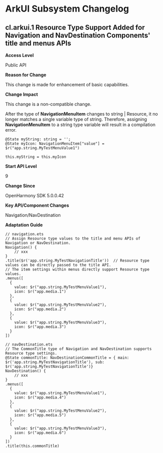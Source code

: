 # ArkUI Subsystem Changelog
## cl.arkui.1 Resource Type Support Added for Navigation and NavDestination Components' title and menus APIs
**Access Level**

Public API

**Reason for Change**

This change is made for enhancement of basic capabilities.

**Change Impact**

This change is a non-compatible change.

After the type of **NavigationMenuItem** changes to string | Resource, it no longer matches a single variable type of string. Therefore, assigning **NavigationMenuItem** to a string type variable will result in a compilation error.

```
@State myString: string = '';
@State myIcon: NavigationMenuItem["value"] = $r("app.string.MyTestMenuValue1")

this.myString = this.myIcon
```

**Start API Level**

9

**Change Since**

OpenHarmony SDK 5.0.0.42

**Key API/Component Changes**

Navigation/NavDestination

**Adaptation Guide**

```
// navigation.ets
// Assign Resource type values to the title and menu APIs of Navigation or NavDestination.
Navigation() {
    // xxx
}
.title($r('app.string.MyTestNavigationTitle'))  // Resource type values can be directly passed to the title API.
// The item settings within menus directly support Resource type values.
.menus([
  {
    value: $r("app.string.MyTestMenuValue1"),
    icon: $r("app.media.1")
  },
  {
    value: $r("app.string.MyTestMenuValue2"),
    icon: $r("app.media.2")
  },
  {
    value: $r("app.string.MyTestMenuValue3"),
    icon: $r("app.media.3")
  }
])
```


```
// navDestination.ets
// The CommonTitle type of Navigation and NavDestination supports Resource type settings.
@State commonTitle: NavDestinationCommonTitle = { main: $r('app.string.MyTestNavigationTitle'), sub: $r('app.string.MyTestNavigationTitle')}
NavDestination() {
    // xxx
}
.menus([
  {
    value: $r("app.string.MyTestMenuValue1"),
    icon: $r("app.media.4")
  },
  {
    value: $r("app.string.MyTestMenuValue2"),
    icon: $r("app.media.5")
  },
  {
    value: $r("app.string.MyTestMenuValue3"),
    icon: $r("app.media.6")
  }
])
.title(this.commonTitle)
```
